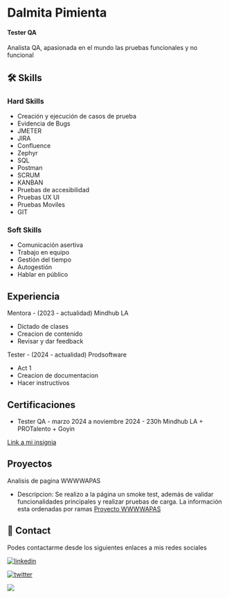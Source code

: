 
# Dalmita Pimienta 
#### Tester QA
Analista QA, apasionada en el mundo las pruebas funcionales y no funcional




## 🛠 Skills

### Hard Skills
- Creación y ejecución de casos de prueba
- Evidencia de Bugs
- JMETER
- JIRA
- Confluence 
- Zephyr
- SQL
- Postman
- SCRUM
- KANBAN
- Pruebas de accesibilidad
- Pruebas UX UI
- Pruebas Moviles
- GIT

### Soft Skills
- Comunicación asertiva
- Trabajo en equipo
- Gestión del tiempo
- Autogestión
- Hablar en público

## Experiencia

Mentora - (2023 - actualidad)
Mindhub LA 
- Dictado de clases
- Creacion de contenido
- Revisar y dar feedback

Tester - (2024 - actualidad)
Prodsoftware 
- Act 1
- Creacion de documentacion
- Hacer instructivos
## Certificaciones

- Tester QA - marzo 2024 a noviembre 2024 - 230h
Mindhub LA + PROTalento + Goyin

[Link a mi insignia](HTTPS://www.google.com)

## Proyectos

Analisis de pagina WWWWAPAS
- Descripcion: Se realizo a la página un smoke test, además de validar funcionalidades principales y realizar pruebas de carga. La información esta ordenadas por ramas
[Proyecto WWWWAPAS](https://github.com/Dalmimio/Pruebas)
## 🚀 Contact 
Podes contactarme desde los siguientes enlaces a mis redes sociales


[![linkedin](https://img.shields.io/badge/linkedin-0A66C2?style=for-the-badge&logo=linkedin&logoColor=white)](https://www.linkedin.com/)

[![twitter](https://img.shields.io/badge/twitter-1DA1F2?style=for-the-badge&logo=twitter&logoColor=white)](https://twitter.com/)

<a href="mailto:dalimistura@gmail.com"><img src="https://img.shields.io/badge/Gmail-D14836?style=for-the-badge&logo=gmail&logoColor=white"/></a>
